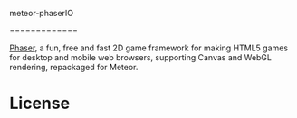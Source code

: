 meteor-phaserIO

=============

[Phaser](http://phaser.io/), a fun, free and fast 2D game framework for making HTML5 games for desktop and mobile web browsers, supporting Canvas and WebGL rendering, repackaged for Meteor.

# License
